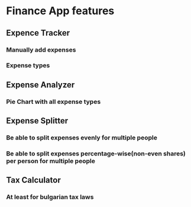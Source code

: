 # Finance App features

## Expence Tracker
### Manually add expenses
### Expense types

## Expense Analyzer
### Pie Chart with all expense types

## Expense Splitter
### Be able to split expenses evenly for multiple people
### Be able to split expenses percentage-wise(non-even shares) per person for multiple people

## Tax Calculator
### At least for bulgarian tax laws